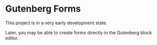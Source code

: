 # Gutenberg Forms

This project is in a very early development state.

Later, you may be able to create forms directly in the Gutenberg block editor.
